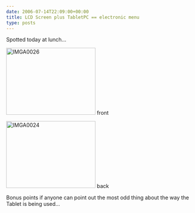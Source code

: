 ```yaml
---
date: 2006-07-14T22:09:00+00:00
title: LCD Screen plus TabletPC == electronic menu
type: posts
---
```

Spotted today at lunch...

[<img src="http://static.flickr.com/45/189654952_85f18ecaa5_m.jpg" width="240" height="180" alt="IMGA0026" />](https://www.flickr.com/photos/11836230@N00/189654952/ "Photo Sharing")
front

[<img src="http://static.flickr.com/65/189654876_73c7e21508_m.jpg" width="240" height="180" alt="IMGA0024" />](https://www.flickr.com/photos/11836230@N00/189654876/ "Photo Sharing")
back

Bonus points if anyone can point out the most odd thing about the way the Tablet is being used...
